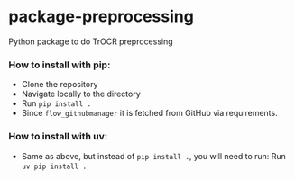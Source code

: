 # package-preprocessing

Python package to do TrOCR preprocessing

### How to install with pip:

- Clone the repository
- Navigate locally to the directory
- Run `pip install .`
- Since `flow_githubmanager` it is fetched from GitHub via requirements.

### How to install with uv:

- Same as above, but instead of `pip install .`, you will need to run:
  Run `uv pip install .`